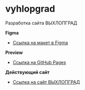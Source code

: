 # vyhlopgrad

Разработка сайта ВЫХЛОПГРАД

**Figma**

- [Ссылка на макет в Figma](https://www.figma.com/file/sd5vTE884OoiQMGE1t7qv5/%D0%92%D0%AB%D0%A5%D0%9B%D0%9E%D0%9F%D0%A0%D0%93%D0%90%D0%94?node-id=0%3A1)

**Preview**

- [Ссылка на GitHub Pages](https://ex1lex.github.io/vyhlopgrad)

**Действующий сайт**

- [Ссылка на сайт ВЫХЛОПГРАД](https://vyhlopgrad.ru/)

